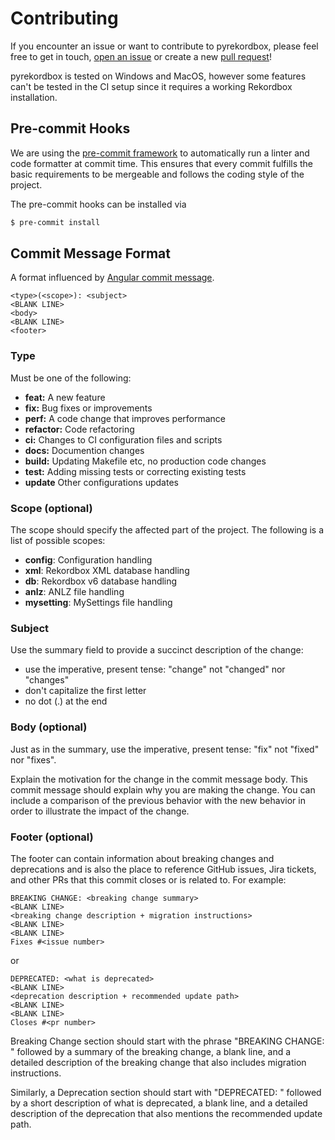 # Contributing

If you encounter an issue or want to contribute to pyrekordbox, please feel free to get in touch,
[open an issue][issue] or create a new [pull request][pulls]!

pyrekordbox is tested on Windows and MacOS, however some features can't be tested in
the CI setup since it requires a working Rekordbox installation.

## Pre-commit Hooks

We are using the [pre-commit framework] to automatically run a linter and code formatter
at commit time. This ensures that every commit fulfills the basic requirements to be
mergeable and follows the coding style of the project.

The pre-commit hooks can be installed via
````sh
$ pre-commit install
````

## Commit Message Format

A format influenced by [Angular commit message].

```text
<type>(<scope>): <subject>
<BLANK LINE>
<body>
<BLANK LINE>
<footer>
```

### Type

Must be one of the following:

- **feat:** A new feature
- **fix:** Bug fixes or improvements
- **perf:** A code change that improves performance
- **refactor:** Code refactoring
- **ci:** Changes to CI configuration files and scripts
- **docs:** Documention changes
- **build:** Updating Makefile etc, no production code changes
- **test:** Adding missing tests or correcting existing tests
- **update** Other configurations updates

### Scope (optional)

The scope should specify the affected part of the project.
The following is a list of possible scopes:

- **config**: Configuration handling
- **xml**: Rekordbox XML database handling
- **db**: Rekordbox v6 database handling
- **anlz**: ANLZ file handling
- **mysetting**: MySettings file handling


### Subject

Use the summary field to provide a succinct description of the change:
- use the imperative, present tense: "change" not "changed" nor "changes"
- don't capitalize the first letter
- no dot (.) at the end

### Body (optional)

Just as in the summary, use the imperative, present tense: "fix" not "fixed" nor "fixes".

Explain the motivation for the change in the commit message body.
This commit message should explain why you are making the change. You can include a comparison of the previous behavior with the new behavior in order to illustrate the impact of the change.

### Footer (optional)

The footer can contain information about breaking changes and deprecations and is also the place to reference GitHub issues, Jira tickets, and other PRs that this commit closes or is related to. For example:
```
BREAKING CHANGE: <breaking change summary>
<BLANK LINE>
<breaking change description + migration instructions>
<BLANK LINE>
<BLANK LINE>
Fixes #<issue number>
```

or

```
DEPRECATED: <what is deprecated>
<BLANK LINE>
<deprecation description + recommended update path>
<BLANK LINE>
<BLANK LINE>
Closes #<pr number>
```

Breaking Change section should start with the phrase "BREAKING CHANGE: " followed by a summary of the breaking change, a blank line, and a detailed description of the breaking change that also includes migration instructions.

Similarly, a Deprecation section should start with "DEPRECATED: " followed by a short description of what is deprecated, a blank line, and a detailed description of the deprecation that also mentions the recommended update path.

[issue]: https://github.com/dylanljones/pyrekordbox/issues
[pulls]: https://github.com/dylanljones/pyrekordbox/pulls
[pre-commit framework]: https://pre-commit.com/
[Angular commit message]: https://github.com/angular/angular/blob/master/CONTRIBUTING.md#commit-message-format

